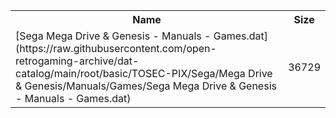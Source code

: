 <table>
<tr><th>Name</th><th>Size</th></tr>
<tr><td>[Sega Mega Drive & Genesis - Manuals - Games.dat](https://raw.githubusercontent.com/open-retrogaming-archive/dat-catalog/main/root/basic/TOSEC-PIX/Sega/Mega Drive & Genesis/Manuals/Games/Sega Mega Drive & Genesis - Manuals - Games.dat)</td><td>36729</td></tr>
</table>
